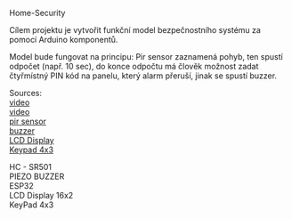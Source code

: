 Home-Security</br>

Cílem projektu je vytvořit funkční model bezpečnostního systému za pomocí Arduino komponentů.</br>

Model bude fungovat na principu: Pir sensor zaznamená pohyb, ten spustí odpočet (např. 10 sec), do konce odpočtu má člověk možnost zadat čtyřmístný PIN kód na panelu, který alarm přeruší, jinak se spustí buzzer.

Sources:</br> 
         [video](https://www.youtube.com/watch?v=lTAo_H5eqsk)</br>
         [video](https://www.youtube.com/watch?v=Dp3RMb0e1eA)</br>
         [pir sensor](https://www.youtube.com/watch?v=FxaTDvs34mM)</br>
         [buzzer](https://www.americanpiezo.com/standard-products/buzzers.html)</br>
         [LCD Display](https://www.youtube.com/watch?v=dZZynJLmTn8)</br>
         [Keypad 4x3](https://www.youtube.com/watch?v=d4bs8A8iMJ0&t=203s)</br>
         
HC - SR501 </br>
PIEZO BUZZER </br>
ESP32 </br>
LCD Display 16x2 </br>
KeyPad 4x3 </br>
</br>


